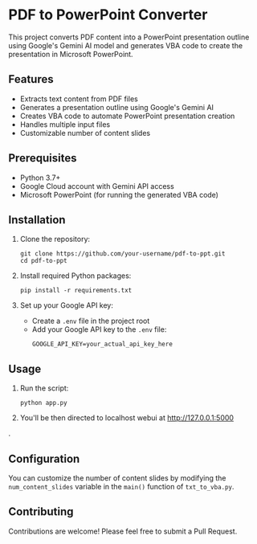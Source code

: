 # PDF to PowerPoint Converter

This project converts PDF content into a PowerPoint presentation outline using Google's Gemini AI model and generates VBA code to create the presentation in Microsoft PowerPoint.

## Features

- Extracts text content from PDF files
- Generates a presentation outline using Google's Gemini AI
- Creates VBA code to automate PowerPoint presentation creation
- Handles multiple input files
- Customizable number of content slides

## Prerequisites

- Python 3.7+
- Google Cloud account with Gemini API access
- Microsoft PowerPoint (for running the generated VBA code)

## Installation

1. Clone the repository:
   ```
   git clone https://github.com/your-username/pdf-to-ppt.git
   cd pdf-to-ppt
   ```

2. Install required Python packages:
   ```
   pip install -r requirements.txt
   ```

3. Set up your Google API key:
   - Create a `.env` file in the project root
   - Add your Google API key to the `.env` file:
     ```
     GOOGLE_API_KEY=your_actual_api_key_here
     ```

## Usage

  
1. Run the script:
   ```
   python app.py
   ```
2. You'll be then directed to localhost webui at http://127.0.0.1:5000 

 .

## Configuration

You can customize the number of content slides by modifying the `num_content_slides` variable in the `main()` function of `txt_to_vba.py`.

## Contributing

Contributions are welcome! Please feel free to submit a Pull Request.

 
